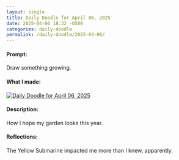 ```yaml
---
layout: single
title: Daily Doodle for April 06, 2025
date: 2025-04-06 18:32 -0500
categories: daily-doodle
permalink: /daily-doodle/2025-04-06/
---
```

#### Prompt: 
Draw something growing.

#### What I made:
<a href="/assets/images/doodles/doodle-2025-04-06-IMG_1961.HEIC.jpg" target="_blank" class="daily-doodle-link">
  <img src="/assets/images/doodles/doodle-2025-04-06-IMG_1961.HEIC.jpg" alt="Daily Doodle for April 06, 2025" class="daily-doodle-image">
</a>

#### Description:
How I hope my garden looks this year.

#### Reflections: 
The Yellow Submarine impacted me more than I knew, apparently.
